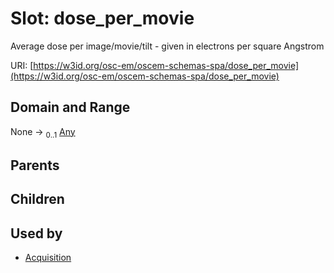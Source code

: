 
# Slot: dose_per_movie

Average dose per image/movie/tilt - given in electrons per square Angstrom

URI: [https://w3id.org/osc-em/oscem-schemas-spa/dose_per_movie](https://w3id.org/osc-em/oscem-schemas-spa/dose_per_movie)


## Domain and Range

None &#8594;  <sub>0..1</sub> [Any](Any.md)

## Parents


## Children


## Used by

 * [Acquisition](Acquisition.md)
